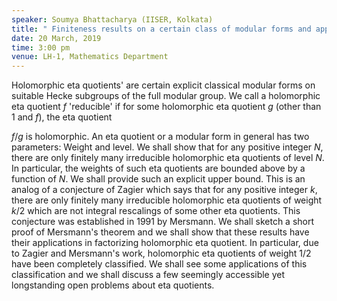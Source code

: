 ```yaml
---
speaker: Soumya Bhattacharya (IISER, Kolkata)
title: " Finiteness results on a certain class of modular forms and applications"
date: 20 March, 2019
time: 3:00 pm
venue: LH-1, Mathematics Department
---
```


Holomorphic eta quotients' are certain explicit classical modular forms on suitable Hecke subgroups of the full modular group. We call a holomorphic eta quotient $f$ 'reducible' if for some holomorphic eta quotient $g$ (other than 1 and $f$), the eta quotient

$f/g$ is holomorphic. An eta quotient or a modular form in general has two parameters: Weight and level. We shall show that for any  positive integer $N$, there are only finitely many irreducible holomorphic eta quotients of level $N$. In particular, the weights of such eta quotients are bounded above by a function of $N$. We shall provide such an explicit upper bound. This is an analog of a conjecture of Zagier which says that for any positive integer $k$, there are only finitely many irreducible holomorphic eta quotients of weight $k/2$ which are not integral rescalings of some other eta quotients. This conjecture was established in 1991 by Mersmann. We shall sketch a short proof of Mersmann's theorem and we  shall show that these results have their applications in factorizing  holomorphic eta quotient. In particular, due to Zagier and Mersmann's work,  holomorphic eta quotients of weight $1/2$ have been completely classified. We shall see some applications of this classification and we shall discuss a few seemingly accessible yet longstanding open problems about eta 
quotients.
